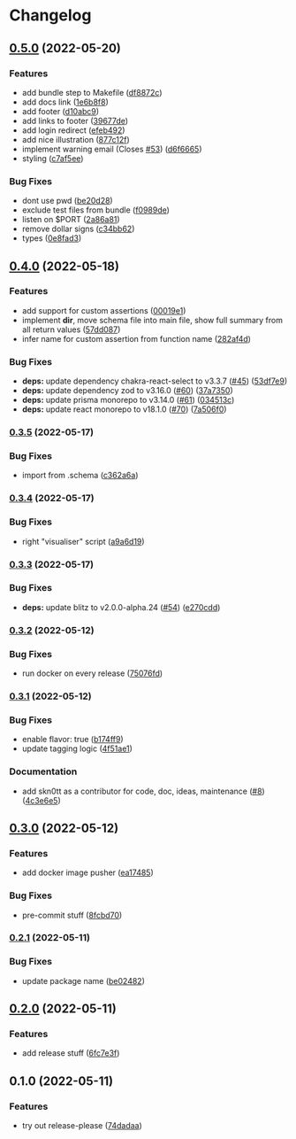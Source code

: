 # Changelog

## [0.5.0](https://github.com/Skn0tt/datapact/compare/v0.4.0...v0.5.0) (2022-05-20)


### Features

* add bundle step to Makefile ([df8872c](https://github.com/Skn0tt/datapact/commit/df8872caf09af198b313dc5e55e7688138fbc127))
* add docs link ([1e6b8f8](https://github.com/Skn0tt/datapact/commit/1e6b8f8da36515963d822fd704ab55f0ddc61acf))
* add footer ([d10abc9](https://github.com/Skn0tt/datapact/commit/d10abc999e679cd59842cf702c2be5eb4147bffe))
* add links to footer ([39677de](https://github.com/Skn0tt/datapact/commit/39677deee718f1d5bb7ee9727e2b57f4359320e7))
* add login redirect ([efeb492](https://github.com/Skn0tt/datapact/commit/efeb49245a9dfc970991437c9fb7d48aaaa343df))
* add nice illustration ([877c12f](https://github.com/Skn0tt/datapact/commit/877c12f5c598e861b2f9529b6caf5c5f00d1c9a3))
* implement warning email (Closes [#53](https://github.com/Skn0tt/datapact/issues/53)) ([d6f6665](https://github.com/Skn0tt/datapact/commit/d6f6665eb8d1cc417dc94e98f25b77ff75320a0e))
* styling ([c7af5ee](https://github.com/Skn0tt/datapact/commit/c7af5ee318f926b7fb287bc29a46f6d420b0dc8e))


### Bug Fixes

* dont use pwd ([be20d28](https://github.com/Skn0tt/datapact/commit/be20d28731a644339b6f7188641e631589d376ce))
* exclude test files from bundle ([f0989de](https://github.com/Skn0tt/datapact/commit/f0989de84d0f98556600e58b2435b4494d1df4f3))
* listen on $PORT ([2a86a81](https://github.com/Skn0tt/datapact/commit/2a86a8100736b8633d277be94c935574e33ef179))
* remove dollar signs ([c34bb62](https://github.com/Skn0tt/datapact/commit/c34bb62334a37936cf8ca080861fdace9a7a10c7))
* types ([0e8fad3](https://github.com/Skn0tt/datapact/commit/0e8fad30e872c3e8aecbb4671448518144e58716))

## [0.4.0](https://github.com/Skn0tt/datapact/compare/v0.3.5...v0.4.0) (2022-05-18)


### Features

* add support for custom assertions ([00019e1](https://github.com/Skn0tt/datapact/commit/00019e1fee1684ae1a7549c6c5b684177f9681df))
* implement __dir__, move schema file into main file, show full summary from all return values ([57dd087](https://github.com/Skn0tt/datapact/commit/57dd0872d17cf50bf611f5cfc5d857f9ab69b106))
* infer name for custom assertion from function name ([282af4d](https://github.com/Skn0tt/datapact/commit/282af4d95741ef3b2edf182626d156638eb68942))


### Bug Fixes

* **deps:** update dependency chakra-react-select to v3.3.7 ([#45](https://github.com/Skn0tt/datapact/issues/45)) ([53df7e9](https://github.com/Skn0tt/datapact/commit/53df7e9e6fd8e49bdf2b4eac13f3f349d9f7e297))
* **deps:** update dependency zod to v3.16.0 ([#60](https://github.com/Skn0tt/datapact/issues/60)) ([37a7350](https://github.com/Skn0tt/datapact/commit/37a73506ae4dffe380952a495911f404bf0db461))
* **deps:** update prisma monorepo to v3.14.0 ([#61](https://github.com/Skn0tt/datapact/issues/61)) ([034513c](https://github.com/Skn0tt/datapact/commit/034513cecbfc00d190d6c1754994a7faac2243cf))
* **deps:** update react monorepo to v18.1.0 ([#70](https://github.com/Skn0tt/datapact/issues/70)) ([7a506f0](https://github.com/Skn0tt/datapact/commit/7a506f079c127c9b3bda8208a55a4204f132e1c9))

### [0.3.5](https://github.com/Skn0tt/datapact/compare/v0.3.4...v0.3.5) (2022-05-17)


### Bug Fixes

* import from .schema ([c362a6a](https://github.com/Skn0tt/datapact/commit/c362a6a626cad91784f73d56e70d83595e5c8c4d))

### [0.3.4](https://github.com/Skn0tt/datapact/compare/v0.3.3...v0.3.4) (2022-05-17)


### Bug Fixes

* right "visualiser" script ([a9a6d19](https://github.com/Skn0tt/datapact/commit/a9a6d196f5630aff00ba19eecd4b296299a8345f))

### [0.3.3](https://github.com/Skn0tt/datapact/compare/v0.3.2...v0.3.3) (2022-05-17)


### Bug Fixes

* **deps:** update blitz to v2.0.0-alpha.24 ([#54](https://github.com/Skn0tt/datapact/issues/54)) ([e270cdd](https://github.com/Skn0tt/datapact/commit/e270cddeeeb8916dbdc5799c5810c2db592b5cd0))

### [0.3.2](https://github.com/Skn0tt/datapact/compare/v0.3.1...v0.3.2) (2022-05-12)


### Bug Fixes

* run docker on every release ([75076fd](https://github.com/Skn0tt/datapact/commit/75076fd0df2c7f11bf985a91538c7e4928922745))

### [0.3.1](https://github.com/Skn0tt/datapact/compare/v0.3.0...v0.3.1) (2022-05-12)


### Bug Fixes

* enable flavor: true ([b174ff9](https://github.com/Skn0tt/datapact/commit/b174ff9570ee217634d4f35d989f2cba905f98dc))
* update tagging logic ([4f51ae1](https://github.com/Skn0tt/datapact/commit/4f51ae1bccc76000d5d9dc0047c916e8919fca06))


### Documentation

* add skn0tt as a contributor for code, doc, ideas, maintenance ([#8](https://github.com/Skn0tt/datapact/issues/8)) ([4c3e6e5](https://github.com/Skn0tt/datapact/commit/4c3e6e5d489e1ac06b6167659f5e0fc284a1d3f0))

## [0.3.0](https://github.com/Skn0tt/datapact/compare/v0.2.1...v0.3.0) (2022-05-12)


### Features

* add docker image pusher ([ea17485](https://github.com/Skn0tt/datapact/commit/ea174856be7dd200e75760fd034f3a9e2c590568))


### Bug Fixes

* pre-commit stuff ([8fcbd70](https://github.com/Skn0tt/datapact/commit/8fcbd708764a77c33b45b230ef427ba741dad597))

### [0.2.1](https://github.com/Skn0tt/expact/compare/v0.2.0...v0.2.1) (2022-05-11)

### Bug Fixes

- update package name ([be02482](https://github.com/Skn0tt/expact/commit/be02482f2070cc370fff66d90f19a39881b90654))

## [0.2.0](https://github.com/Skn0tt/datapact/compare/v0.1.0...v0.2.0) (2022-05-11)

### Features

- add release stuff ([6fc7e3f](https://github.com/Skn0tt/datapact/commit/6fc7e3f838803696471ff390ef875774ac7a25a3))

## 0.1.0 (2022-05-11)

### Features

- try out release-please ([74dadaa](https://github.com/Skn0tt/datapact/commit/74dadaae168bafd888a363ac37c984e01f9dd585))
